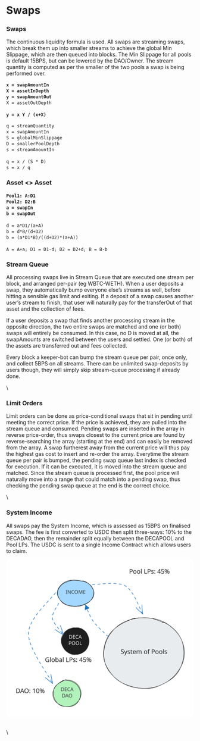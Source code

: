 # Swaps

### Swaps

The continuous liquidity formula is used. All swaps are streaming swaps, which break them up into smaller streams to achieve the global Min Slippage, which are then queued into blocks. The Min Slippage for all pools is default 15BPS, but can be lowered by the DAO/Owner. The stream quantity is computed as per the smaller of the two pools a swap is being performed over.&#x20;

<pre><code><strong>x = swapAmountIn
</strong><strong>X = assetInDepth
</strong><strong>y = swapAmountOut
</strong>X = assetOutDepth

<strong>y = x Y / (x+X)
</strong></code></pre>

```
q = streamQuantity
x = swapAmountIn
S = globalMinSlippage
D = smallerPoolDepth
s = streamAmountIn

q = x / (S * D)
s = x / q
```

### Asset <> Asset

<pre><code><strong>Pool1: A:D1
</strong><strong>Pool2: D2:B
</strong><strong>a = swapIn
</strong><strong>b = swapOut
</strong>
d = a*D1/(a+A)
b = d*B/(d+D2)
b = (a*D1*B)/((d+D2)*(a+A))

A = A+a; D1 = D1-d; D2 = D2+d; B = B-b
</code></pre>

### Stream Queue

All processing swaps live in Stream Queue that are executed one stream per block, and arranged per-pair (eg WBTC-WETH). When a user deposits a swap, they automatically bump everyone else’s streams as well, before hitting a sensible gas limit and exiting. If a deposit of a swap causes another user’s stream to finish, that user will naturally pay for the transferOut of that asset and the collection of fees.&#x20;

If a user deposits a swap that finds another processing stream in the opposite direction, the two entire swaps are matched and one (or both) swaps will entirely be consumed. In this case, no D is moved at all, the swapAmounts are switched between the users and settled. One (or both) of the assets are transferred out and fees collected.&#x20;

Every block a keeper-bot can bump the stream queue per pair, once only, and collect 5BPS on all streams. There can be unlimited swap-deposits by users though, they will simply skip stream-queue processing if already done.&#x20;

\


### Limit Orders

Limit orders can be done as price-conditional swaps that sit in pending until meeting the correct price. If the price is achieved, they are pulled into the stream queue and consumed. Pending swaps are inserted in the array in reverse price-order, thus swaps closest to the current price are found by reverse-searching the array (starting at the end) and can easily be removed from the array. A swap furtherest away from the current price will thus pay the highest gas cost to insert and re-order the array. Everytime the stream queue per pair is bumped, the pending swap queue last index is checked for execution. If it can be executed, it is moved into the stream queue and matched. Since the stream queue is processed first, the pool price will naturally move into a range that could match into a pending swap, thus checking the pending swap queue at the end is the correct choice.&#x20;

\


### System Income

All swaps pay the System Income, which is assessed as 15BPS on finalised swaps. The fee is first converted to USDC then split three-ways: 10% to the DECADAO, then the remainder split equally between the DECAPOOL and Pool LPs. The USDC is sent to a single Income Contract which allows users to claim.

<img src="../.gitbook/assets/file.excalidraw (1).svg" alt="" class="gitbook-drawing">

\
\
